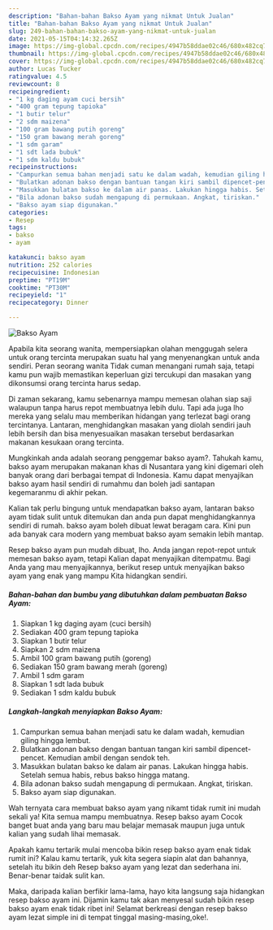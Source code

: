```yaml
---
description: "Bahan-bahan Bakso Ayam yang nikmat Untuk Jualan"
title: "Bahan-bahan Bakso Ayam yang nikmat Untuk Jualan"
slug: 249-bahan-bahan-bakso-ayam-yang-nikmat-untuk-jualan
date: 2021-05-15T04:14:32.265Z
image: https://img-global.cpcdn.com/recipes/4947b58ddae02c46/680x482cq70/bakso-ayam-foto-resep-utama.jpg
thumbnail: https://img-global.cpcdn.com/recipes/4947b58ddae02c46/680x482cq70/bakso-ayam-foto-resep-utama.jpg
cover: https://img-global.cpcdn.com/recipes/4947b58ddae02c46/680x482cq70/bakso-ayam-foto-resep-utama.jpg
author: Lucas Tucker
ratingvalue: 4.5
reviewcount: 8
recipeingredient:
- "1 kg daging ayam cuci bersih"
- "400 gram tepung tapioka"
- "1 butir telur"
- "2 sdm maizena"
- "100 gram bawang putih goreng"
- "150 gram bawang merah goreng"
- "1 sdm garam"
- "1 sdt lada bubuk"
- "1 sdm kaldu bubuk"
recipeinstructions:
- "Campurkan semua bahan menjadi satu ke dalam wadah, kemudian giling hingga lembut."
- "Bulatkan adonan bakso dengan bantuan tangan kiri sambil dipencet-pencet. Kemudian ambil dengan sendok teh."
- "Masukkan bulatan bakso ke dalam air panas. Lakukan hingga habis. Setelah semua habis, rebus bakso hingga matang."
- "Bila adonan bakso sudah mengapung di permukaan. Angkat, tiriskan."
- "Bakso ayam siap digunakan."
categories:
- Resep
tags:
- bakso
- ayam

katakunci: bakso ayam 
nutrition: 252 calories
recipecuisine: Indonesian
preptime: "PT19M"
cooktime: "PT30M"
recipeyield: "1"
recipecategory: Dinner

---
```



![Bakso Ayam](https://img-global.cpcdn.com/recipes/4947b58ddae02c46/680x482cq70/bakso-ayam-foto-resep-utama.jpg)

Apabila kita seorang wanita, mempersiapkan olahan menggugah selera untuk orang tercinta merupakan suatu hal yang menyenangkan untuk anda sendiri. Peran seorang  wanita Tidak cuman menangani rumah saja, tetapi kamu pun wajib memastikan keperluan gizi tercukupi dan masakan yang dikonsumsi orang tercinta harus sedap.

Di zaman  sekarang, kamu sebenarnya mampu memesan olahan siap saji walaupun tanpa harus repot membuatnya lebih dulu. Tapi ada juga lho mereka yang selalu mau memberikan hidangan yang terlezat bagi orang tercintanya. Lantaran, menghidangkan masakan yang diolah sendiri jauh lebih bersih dan bisa menyesuaikan masakan tersebut berdasarkan makanan kesukaan orang tercinta. 



Mungkinkah anda adalah seorang penggemar bakso ayam?. Tahukah kamu, bakso ayam merupakan makanan khas di Nusantara yang kini digemari oleh banyak orang dari berbagai tempat di Indonesia. Kamu dapat menyajikan bakso ayam hasil sendiri di rumahmu dan boleh jadi santapan kegemaranmu di akhir pekan.

Kalian tak perlu bingung untuk mendapatkan bakso ayam, lantaran bakso ayam tidak sulit untuk ditemukan dan anda pun dapat menghidangkannya sendiri di rumah. bakso ayam boleh dibuat lewat beragam cara. Kini pun ada banyak cara modern yang membuat bakso ayam semakin lebih mantap.

Resep bakso ayam pun mudah dibuat, lho. Anda jangan repot-repot untuk memesan bakso ayam, tetapi Kalian dapat menyajikan ditempatmu. Bagi Anda yang mau menyajikannya, berikut resep untuk menyajikan bakso ayam yang enak yang mampu Kita hidangkan sendiri.

<!--inarticleads1-->

##### Bahan-bahan dan bumbu yang dibutuhkan dalam pembuatan Bakso Ayam:

1. Siapkan 1 kg daging ayam (cuci bersih)
1. Sediakan 400 gram tepung tapioka
1. Siapkan 1 butir telur
1. Siapkan 2 sdm maizena
1. Ambil 100 gram bawang putih (goreng)
1. Sediakan 150 gram bawang merah (goreng)
1. Ambil 1 sdm garam
1. Siapkan 1 sdt lada bubuk
1. Sediakan 1 sdm kaldu bubuk




<!--inarticleads2-->

##### Langkah-langkah menyiapkan Bakso Ayam:

1. Campurkan semua bahan menjadi satu ke dalam wadah, kemudian giling hingga lembut.
1. Bulatkan adonan bakso dengan bantuan tangan kiri sambil dipencet-pencet. Kemudian ambil dengan sendok teh.
1. Masukkan bulatan bakso ke dalam air panas. Lakukan hingga habis. Setelah semua habis, rebus bakso hingga matang.
1. Bila adonan bakso sudah mengapung di permukaan. Angkat, tiriskan.
1. Bakso ayam siap digunakan.




Wah ternyata cara membuat bakso ayam yang nikamt tidak rumit ini mudah sekali ya! Kita semua mampu membuatnya. Resep bakso ayam Cocok banget buat anda yang baru mau belajar memasak maupun juga untuk kalian yang sudah lihai memasak.

Apakah kamu tertarik mulai mencoba bikin resep bakso ayam enak tidak rumit ini? Kalau kamu tertarik, yuk kita segera siapin alat dan bahannya, setelah itu bikin deh Resep bakso ayam yang lezat dan sederhana ini. Benar-benar taidak sulit kan. 

Maka, daripada kalian berfikir lama-lama, hayo kita langsung saja hidangkan resep bakso ayam ini. Dijamin kamu tak akan menyesal sudah bikin resep bakso ayam enak tidak ribet ini! Selamat berkreasi dengan resep bakso ayam lezat simple ini di tempat tinggal masing-masing,oke!.

